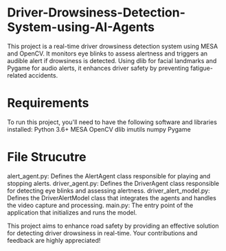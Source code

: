 # Driver-Drowsiness-Detection-System-using-AI-Agents
This project is a real-time driver drowsiness detection system using MESA and OpenCV. It monitors eye blinks to assess alertness and triggers an audible alert if drowsiness is detected. Using dlib for facial landmarks and Pygame for audio alerts, it enhances driver safety by preventing fatigue-related accidents.

# Requirements
To run this project, you'll need to have the following software and libraries installed:
Python 3.6+
MESA
OpenCV
dlib
imutils
numpy
Pygame

# File Strucutre 
alert_agent.py: Defines the AlertAgent class responsible for playing and stopping alerts.
driver_agent.py: Defines the DriverAgent class responsible for detecting eye blinks and assessing alertness.
driver_alert_model.py: Defines the DriverAlertModel class that integrates the agents and handles the video capture and processing.
main.py: The entry point of the application that initializes and runs the model.

This project aims to enhance road safety by providing an effective solution for detecting driver drowsiness in real-time. Your contributions and feedback are highly appreciated!
